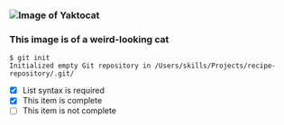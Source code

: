 ### ![Image of Yaktocat](https://octodex.github.com/images/yaktocat.png)
### This image is of a weird-looking cat

```
$ git init
Initialized empty Git repository in /Users/skills/Projects/recipe-repository/.git/
```
- [x] List syntax is required
- [x] This item is complete
- [ ] This item is not complete
